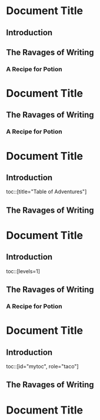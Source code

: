 # Document Title

## Introduction

## The Ravages of Writing

### A Recipe for Potion

# Document Title

## The Ravages of Writing

### A Recipe for Potion

# Document Title

## Introduction

toc::[title="Table of Adventures"]

## The Ravages of Writing

# Document Title

## Introduction

toc::[levels=1]

## The Ravages of Writing

### A Recipe for Potion

# Document Title

## Introduction

toc::[id="mytoc", role="taco"]

## The Ravages of Writing

# Document Title
